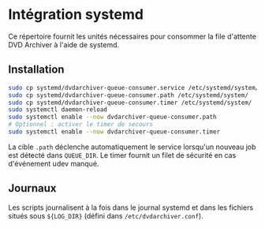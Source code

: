 # Intégration systemd

Ce répertoire fournit les unités nécessaires pour consommer la file d'attente DVD Archiver à l'aide de systemd.

## Installation

```bash
sudo cp systemd/dvdarchiver-queue-consumer.service /etc/systemd/system/
sudo cp systemd/dvdarchiver-queue-consumer.path /etc/systemd/system/
sudo cp systemd/dvdarchiver-queue-consumer.timer /etc/systemd/system/
sudo systemctl daemon-reload
sudo systemctl enable --now dvdarchiver-queue-consumer.path
# Optionnel : activer le timer de secours
sudo systemctl enable --now dvdarchiver-queue-consumer.timer
```

La cible `.path` déclenche automatiquement le service lorsqu'un nouveau job est détecté dans `QUEUE_DIR`. Le timer fournit un filet de sécurité en cas d'événement udev manqué.

## Journaux

Les scripts journalisent à la fois dans le journal systemd et dans les fichiers situés sous `${LOG_DIR}` (défini dans `/etc/dvdarchiver.conf`).
